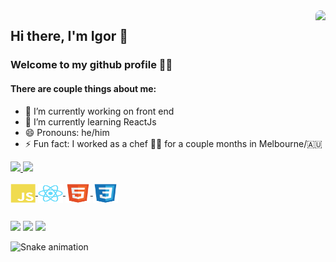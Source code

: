 <img align="right" height="150" style="border-radius:50px;" src="https://c.tenor.com/bVm05NUoyF0AAAAC/bokuno-hero-academia-izuku.gif">

## Hi there, I'm Igor 👋 
### Welcome to my github profile 🙋‍♂️

#### There are couple things about me:


- 🔭 I’m currently working on front end
- 🌱 I’m currently learning ReactJs
- 😄 Pronouns: he/him
- ⚡ Fun fact: I worked as a chef 👨‍🍳 for a couple months in Melbourne/🇦🇺 





<a href="https://github.com/igorcenzi">
  <img height="180em" src="https://github-readme-stats.vercel.app/api?username=igorcenzi&show_icons=true&theme=algolia&include_all_commits=true&count_private=true"/>
  <img height="180em" src="https://github-readme-stats.vercel.app/api/top-langs/?username=igorcenzi&layout=compact&langs_count=7&theme=algolia"/>

<div style="display: inline_block"><br>
  <img align="center" height="30" width="40" src="https://raw.githubusercontent.com/devicons/devicon/master/icons/javascript/javascript-plain.svg">
  <img align="center" height="30" width="40" src="https://raw.githubusercontent.com/devicons/devicon/master/icons/react/react-original.svg">
  <img align="center" height="30" width="40" src="https://raw.githubusercontent.com/devicons/devicon/master/icons/html5/html5-original.svg">
  <img align="center" height="30" width="40" src="https://raw.githubusercontent.com/devicons/devicon/master/icons/css3/css3-original.svg">
</div>

  ##
 
<div> 
  <a href="https://www.instagram.com/igorcenzi/" target="_blank"><img src="https://img.shields.io/badge/-Instagram-%23E4405F?style=for-the-badge&logo=instagram&logoColor=white" target="_blank"></a>
  <a href = "mailto:igor.cenzi2@gmail.com"><img src="https://img.shields.io/badge/-Gmail-%23333?style=for-the-badge&logo=gmail&logoColor=white" target="_blank"></a>
  <a href="https://www.linkedin.com/in/igorcenzi/" target="_blank"><img src="https://img.shields.io/badge/-LinkedIn-%230077B5?style=for-the-badge&logo=linkedin&logoColor=white" target="_blank"></a> 

 
  ![Snake animation](https://github.com/igorcenzi/igorcenzi/blob/output/github-contribution-grid-snake.svg)
 
</div>

